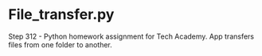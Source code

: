 # File_transfer.py

Step 312 - Python homework assignment for Tech Academy.  App transfers files from one folder to another.

